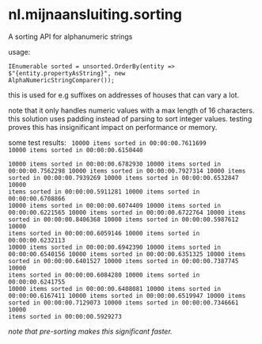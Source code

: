 # nl.mijnaansluiting.sorting

A sorting API for alphanumeric strings

usage:

<code>IEnumerable<Entity> sorted = unsorted.OrderBy(entity => $"{entity.propertyAsString}", new AlphaNumericStringComparer());</code>
  
this is used for e.g suffixes on addresses of houses that can vary a lot.
  
note that it only handles numeric values with a max length of 16 characters.
this solution uses padding instead of parsing to sort integer values. testing proves this has insignificant impact on  performance or memory.
  
 some test results:
<code>
10000 items sorted in 00:00:00.7611699 
10000 items sorted in 00:00:00.6150440  
10000 items sorted in 00:00:00.6782930
10000 items sorted in 00:00:00.7562298
10000 items sorted in 00:00:00.7927314
10000 items sorted in 00:00:00.7939269
10000 items sorted in 00:00:00.6532847
10000 items sorted in 00:00:00.5911281
10000 items sorted in 00:00:00.6708866
10000 items sorted in 00:00:00.6074409
10000 items sorted in 00:00:00.6221565
10000 items sorted in 00:00:00.6722764
10000 items sorted in 00:00:00.8406368
10000 items sorted in 00:00:00.5987612
10000 items sorted in 00:00:00.6059146
10000 items sorted in 00:00:00.6232113
10000 items sorted in 00:00:00.6942390
10000 items sorted in 00:00:00.6540156
10000 items sorted in 00:00:00.6351325
10000 items sorted in 00:00:00.6401527
10000 items sorted in 00:00:00.7387745
10000 items sorted in 00:00:00.6084280
10000 items sorted in 00:00:00.6241755
10000 items sorted in 00:00:00.6408081
10000 items sorted in 00:00:00.6167411
10000 items sorted in 00:00:00.6519947
10000 items sorted in 00:00:00.7129073
10000 items sorted in 00:00:00.7346661
10000 items sorted in 00:00:00.5929273
  </code>
  
  <i>note that pre-sorting makes this significant faster.</i>
              
